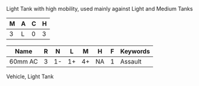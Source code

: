 Light Tank with high mobility, used mainly against Light and Medium Tanks 

| M   | A   | C   | H   |
| --- | --- | --- | --- |
| 3   | L   | 0   | 3   |

| Name    | R   | N   | L   | M   | H   | F   | Keywords |
| ------- | --- | --- | --- | --- | --- | --- | -------- |
| 60mm AC | 3   | 1-  | 1+  | 4+  | NA  | 1   | Assault  |

Vehicle, Light Tank